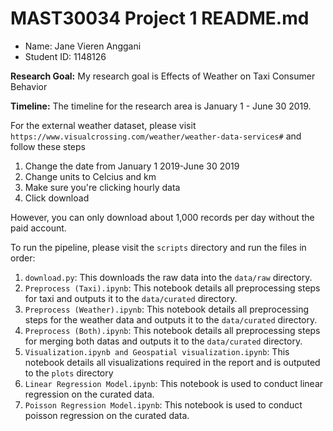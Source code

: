# MAST30034 Project 1 README.md
- Name: Jane Vieren Anggani
- Student ID: 1148126


**Research Goal:** My research goal is Effects of Weather on Taxi Consumer Behavior

**Timeline:** The timeline for the research area is January 1 - June 30 2019.

For the external weather dataset, please visit `https://www.visualcrossing.com/weather/weather-data-services#` and follow these steps
1. Change the date from January 1 2019-June 30 2019
2. Change units to Celcius and km 
3. Make sure you're clicking hourly data
4. Click download

However, you can only download about 1,000 records per day without the paid account.

To run the pipeline, please visit the `scripts` directory and run the files in order:
1. `download.py`: This downloads the raw data into the `data/raw` directory.
2. `Preprocess (Taxi).ipynb`: This notebook details all preprocessing steps for taxi and outputs it to the `data/curated` directory.
3. `Preprocess (Weather).ipynb`: This notebook details all preprocessing steps for the weather data and outputs it to the `data/curated` directory.
4. `Preprocess (Both).ipynb`: This notebook details all preprocessing steps for merging both datas and outputs it to the `data/curated` directory.
5. `Visualization.ipynb and Geospatial visualization.ipynb`: This notebook details all visualizations required in the report and is outputed to the `plots` directory
6. `Linear Regression Model.ipynb`: This notebook is used to conduct linear regression on the curated data.
7. `Poisson Regression Model.ipynb`: This notebook is used to conduct poisson regression on the curated data.
